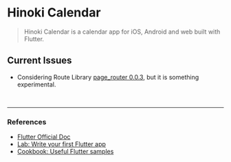 # Hinoki Calendar

> Hinoki Calendar is a calendar app for iOS, Android and web built with Flutter.

## Current Issues

- Considering Route Library [page_router 0.0.3](https://pub.dev/packages/page_router), but it is something experimental.

<br/>

---

### References

- [Flutter Official Doc](https://flutter.dev/docs)
- [Lab: Write your first Flutter app](https://flutter.dev/docs/get-started/codelab)
- [Cookbook: Useful Flutter samples](https://flutter.dev/docs/cookbook)

